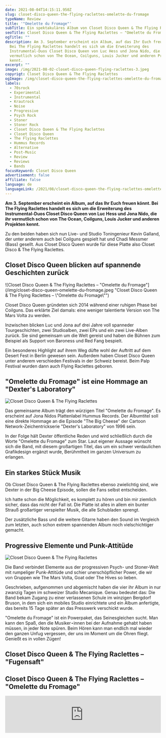 ```yaml
---
date: 2021-08-04T14:15:11.950Z
slug: closet-disco-queen-the-flying-raclettes-omelette-du-fromage
typeName: Review
title: '"Omelette du Fromage"'
subTitle: Ein spektakuläres Album von Closet Disco Queen & The Flying Raclettes
seoTitle: Closet Disco Queen & The Flying Raclettes – "Omelette du Fromage"
ogTitle: ""
description: Am 3. September erscheint ein Album, auf das Ihr Euch freuen könnt.
  Bei The Flying Raclettes handelt es sich um die Erweiterung des
  Instrumental-Duos Closet Disco Queen von Luc Hess und Jona Nido, die ihr
  vermutlich schon von The Ocean, Coilguns, Louis Jucker und anderen Projekten
  kennt.
excerpt: ""
image: /img/2021-08-02-closet-disco-queen-flying-raclettes-3.jpeg
copyrigt: Closet Disco Queen & The Flying Raclettes
ogImage: /img/closet-disco-queen-the-flying-raclettes-omelette-du-fromage-fb.jpg
labels:
  - 70srock
  - Experimental
  - Instrumental
  - Krautrock
  - Noise
  - Progressive
  - Psych Rock
  - Stoner
  - Stoner Rock
  - Closet Disco Queen & The Flying Raclettes
  - Closet Disco Queen
  - The Flying Raclettes
  - Hummus Records
  - Alternative
  - Post-Music
  - Review
  - Reviews
  - Bands
focusKeyword: Closet Disco Queen
advertisement: false
affiliate: false
language: de
languageLink: /2021/08/closet-disco-queen-the-flying-raclettes-omelette-du-fromage-en/
---
```

**Am 3. September erscheint ein Album, auf das Ihr Euch freuen könnt. Bei The Flying Raclettes handelt es sich um die Erweiterung des Instrumental-Duos Closet Disco Queen von Luc Hess und Jona Nido, die ihr vermutlich schon von The Ocean, Coilguns, Louis Jucker und anderen Projekten kennt.**

Zu den beiden haben sich nun Live- und Studio Toningenieur Kevin Galland, der unter anderem auch bei Coilguns gespielt hat und Chadi Messmer (Bass) gesellt. Aus Closet Disco Queen wurde für diese Platte also Closet Disco & The Flying Raclettes.

## Closet Disco Queen blicken auf spannende Geschichten zurück

![Closet Disco Queen & The Flying Raclettes – "Omelette du Fromage"](/img/closet-disco-queen-omelette-du-fromage.jpeg "Closet Disco Queen & The Flying Raclettes – \\"Omelette du Fromage\\"")

Closet Disco Queen gründeten sich 2014 während einer ruhigen Phase bei Coilguns. Das erklärte Ziel damals: eine weniger talentierte Version von The Mars Volta zu werden.

Inzwischen blicken Luc und Jona auf drei Jahre voll spanneder Tourgeschichten, zwei Studioalben, zwei EPs und ein zwei Live-Alben zurück. Sie sind gemeinsam um die Welt gereist und haben die Bühnen zum Beispiel als Support von Baroness und Red Fang bespielt.

Ein besonderes Highlight auf ihrem Weg düfte wohl der Auftritt auf dem Desert Fest in Berlin gewesen sein. Außerdem haben Closet Disco Queen unter anderem verschieden Festivals in der Schweiz bereist. Beim Palp Festival wurden dann auch Flying Raclettes geboren.

## "Omelette du Fromage" ist eine Hommage an "Dexter's Laboratory"

![Closet Disco Queen & The Flying Raclettes](/img/2021-08-02-closet-disco-queen-flying-raclettes-5.jpeg "Closet Disco Queen & The Flying Raclettes")

Das gemeinsame Album trägt den würzigen Titel "Omelette du Fromage". Es erscheint auf Jona Nidos Plattenlabel Hummus Records. Der Albumtitel soll eine direkte Hommage an die Episode "The Big Cheese" der Cartoon Network-Zeichentrickserie "Dexter's Laboratory" von 1996 sein.

In der Folge hält Dexter öffentliche Reden und wird schließlich durch die Worte "Omelette du Fromage" zum Star. Laut eigener Aussage wünscht sich die Band, mit diesem großartigen Titel, das um ein schwer verdaulichen Grafikdesign ergänzt wurde, Berühmtheit im ganzen Universum zu erlangen.

## Ein starkes Stück Musik

Ob Closet Disco Queen & The Flying Raclettes ebenso zwielichtig sind, wie Dexter in der Big Cheese Episode, sollen die Fans selbst entscheiden. 

Ich hatte schon die Möglichkeit, es komplett zu hören und bin mir ziemlich sicher, dass das nicht der Fall ist. Die Platte ist alles in allem ein bunter Strauß großartiger verspielter Musik, die alle Schubladen sprengt.

Der zusätzliche Bass und die weitere Gitarre haben den Sound im Vergleich zum letzten, auch schon extrem spannenden Album noch vielschichtiger gemacht. 

## Progressive Elemente und Punk-Attitüde

![Closet Disco Queen & The Flying Raclettes](/img/2021-08-02-closet-disco-queen-flying-raclettes-2.jpeg "Closet Disco Queen & The Flying Raclettes")

Die Band verbindet Elemente aus der progressiven Psych- und Stoner-Welt mit rumpeliger Punk-Attitüde und schier unerschöpflicher Power, die wir von Gruppen wie The Mars Volta, Goat oder The Hives so lieben.

Geschrieben, aufgenommen und abgemischt haben die vier ihr Album in nur zwanzig Tagen im schweizer Studio Mecanique. Genau bedeutet das: Die Band bekam Zugang zu einer verlassenen Schule im winzigen Bergdorf Bruson, in dem sich ein mobiles Studio einrichtete und ein Album anfertigte, das bereits 15 Tage später an das Presswerk verschickt wurde.

"Omelette du Fromage" ist ein Powerpaket, das Seinesgleichen sucht. Man kann den Spaß, den die Musiker⋆innen bei der Aufnahme gehabt haben müssen, in jeder Note spüren. Beim Hören kann man endlich mal wieder den ganzen Unfug vergessen, der uns im Moment um die Ohren fliegt. Genießt es in vollen Zügen!

## Closet Disco Queen & The Flying Raclettes – "Fugensaft"

<YouTube id="APNyDhLHWSw" />

## Closet Disco Queen & The Flying Raclettes – "Omelette du Fromage"

<iframe style="border: 0; width: 100%; height: 120px;" src="https://bandcamp.com/EmbeddedPlayer/album=1670918056/size=large/bgcol=ffffff/linkcol=5c9b72/tracklist=false/artwork=small/transparent=true/" seamless><a href="https://closetdiscoqueen.bandcamp.com/album/omelette-du-fromage">Omelette du Fromage by Closet Disco Queen &amp; The Flying Raclettes</a></iframe>